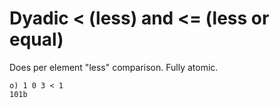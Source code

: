 # Dyadic < (less) and <= (less or equal)

Does per element "less" comparison. Fully atomic.

```o
o) 1 0 3 < 1
101b
```
